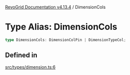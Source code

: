 [RevoGrid Documentation v4.13.4](README.md) / DimensionCols

# Type Alias: DimensionCols

```ts
type DimensionCols: DimensionColPin | DimensionTypeCol;
```

## Defined in

[src/types/dimension.ts:6](https://github.com/revolist/revogrid/blob/325e86c31155d90566dec588c08b121b0ae7657a/src/types/dimension.ts#L6)
